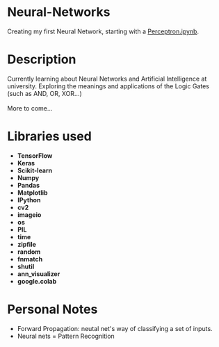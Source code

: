 # Neural-Networks
Creating my first Neural Network, starting with a [Perceptron.ipynb](Perceptron.ipynb).

# Description
Currently learning about Neural Networks and Artificial Intelligence at university. Exploring the meanings and applications of the Logic Gates (such as AND, OR, XOR...) <br>
<br>
More to come...

# Libraries used

- <b>TensorFlow</b>
- <b>Keras</b>
- <b>Scikit-learn</b>
- <b>Numpy</b>
- <b>Pandas</b>
- <b>Matplotlib</b>
- <b>IPython</b>
- <b>cv2</b>
- <b>imageio</b>
- <b>os</b>
- <b>PIL</b>
- <b>time</b>
- <b>zipfile</b>
- <b>random</b>
- <b>fnmatch</b>
- <b>shutil</b>
- <b>ann_visualizer</b>
- <b>google.colab</b>

# Personal Notes

* Forward Propagation: neutal net's way of classifying a set of inputs.
* Neural nets = Pattern Recognition
